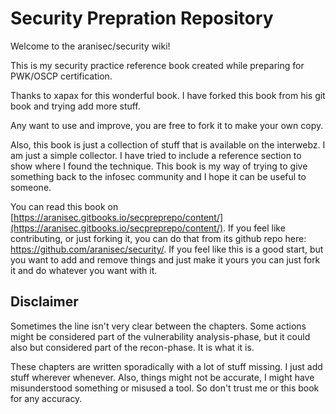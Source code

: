 # Security Prepration Repository

Welcome to the aranisec/security wiki!

This is my security practice reference book created while preparing for PWK/OSCP certification.

Thanks to xapax for this wonderful book. I have forked this book from his git book and trying add more stuff.

Any want to use and improve, you are free to fork it to make your own copy.

Also, this book is just a collection of stuff that is available on the interwebz. I am just a simple collector. I have tried to include a reference section to show where I found the technique. This book is my way of trying to give something back to the infosec community and I hope it can be useful to someone.

You can read this book on [https://aranisec.gitbooks.io/secpreprepo/content/](https://aranisec.gitbooks.io/secpreprepo/content/). If you feel like contributing, or just forking it, you can do that from its github repo here: https://github.com/aranisec/security/. If you feel like this is a good start, but you want to add and remove things and just make it yours you can just fork it and do whatever you want with it.

## Disclaimer

Sometimes the line isn't very clear between the chapters. Some actions might be considered part of the vulnerability analysis-phase, but it could also but considered part of the recon-phase. It is what it is.

These chapters are written sporadically with a lot of stuff missing. I just add stuff wherever whenever. Also, things might not be accurate, I might have misunderstood something or misused a tool. So don't trust me or this book for any accuracy.
